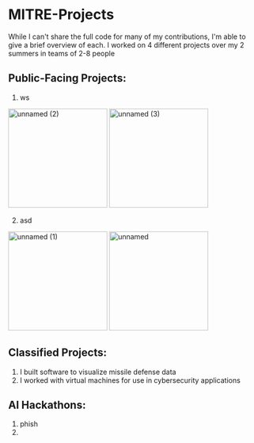 # MITRE-Projects
While I can't share the full code for many of my contributions, I'm able to give a brief overview of each. I worked on 4 different projects over my 2 summers in teams of 2-8 people

## Public-Facing Projects:
1. ws

<img src="https://github.com/NoahBSchwartz/MITRE-Projects/assets/44248582/14b81f23-80bb-4985-b2c2-f8c643991ec8" width="200" alt="unnamed (2)">
<img src="https://github.com/NoahBSchwartz/MITRE-Projects/assets/44248582/cb028d20-261f-4d22-a170-df253deaa556" width="200" alt="unnamed (3)">

2. asd

<img src="https://github.com/NoahBSchwartz/MITRE-Projects/assets/44248582/e43d5d90-9a90-411c-9a07-2a2fdf2a5589" width="200" alt="unnamed (1)">
<img src="https://github.com/NoahBSchwartz/MITRE-Projects/assets/44248582/6bbb124b-ad05-4072-8dce-5b1a3407e93b" width="200" alt="unnamed">


## Classified Projects:
1. I built software to visualize missile defense data
2. I worked with virtual machines for use in cybersecurity applications

## AI Hackathons:
1. phish
2. 
